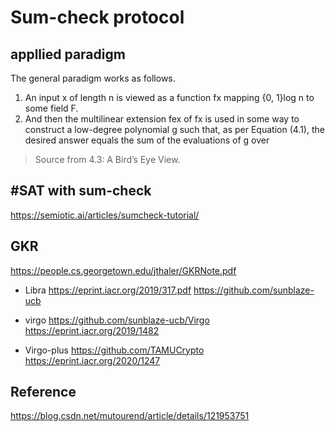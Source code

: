 # Sum-check protocol


## appllied paradigm
The general paradigm works as follows. 
1. An input x of length n is viewed as a function fx mapping {0, 1}log n to some field F. 
2. And then the multilinear extension fex of fx is used in some way to construct a low-degree
polynomial g such that, as per Equation (4.1), the desired answer equals the sum of the evaluations of g over
> Source from 4.3: A Bird’s Eye View.




## #SAT with sum-check
https://semiotic.ai/articles/sumcheck-tutorial/



## GKR
https://people.cs.georgetown.edu/jthaler/GKRNote.pdf

* Libra
  https://eprint.iacr.org/2019/317.pdf
  https://github.com/sunblaze-ucb

* virgo
  https://github.com/sunblaze-ucb/Virgo
  https://eprint.iacr.org/2019/1482

* Virgo-plus
  https://github.com/TAMUCrypto
  https://eprint.iacr.org/2020/1247


## Reference
https://blog.csdn.net/mutourend/article/details/121953751